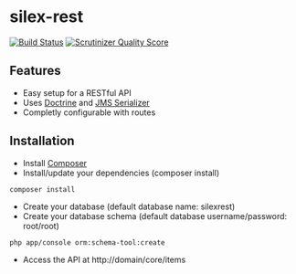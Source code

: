silex-rest
==========

[![Build Status](https://travis-ci.org/marcojanssen/silex-rest.png?branch=master)](https://travis-ci.org/marcojanssen/silex-rest)
[![Scrutinizer Quality Score](https://scrutinizer-ci.com/g/marcojanssen/silex-rest/badges/quality-score.png?s=82920a9fad928479e615daee7ae5146f1ea09b1c)](https://scrutinizer-ci.com/g/marcojanssen/silex-rest/)

## Features ##

- Easy setup for a RESTful API
- Uses [Doctrine](http://doctrine-project.org) and [JMS Serializer](http://jmsyst.com/libs/serializer)
- Completly configurable with routes

## Installation

- Install [Composer](http://getcomposer.org)
- Install/update your dependencies (composer install)

```cli
composer install
```
- Create your database (default database name: silexrest)
- Create your database schema (default database username/password: root/root)

```cli
php app/console orm:schema-tool:create
```

- Access the API at http://domain/core/items